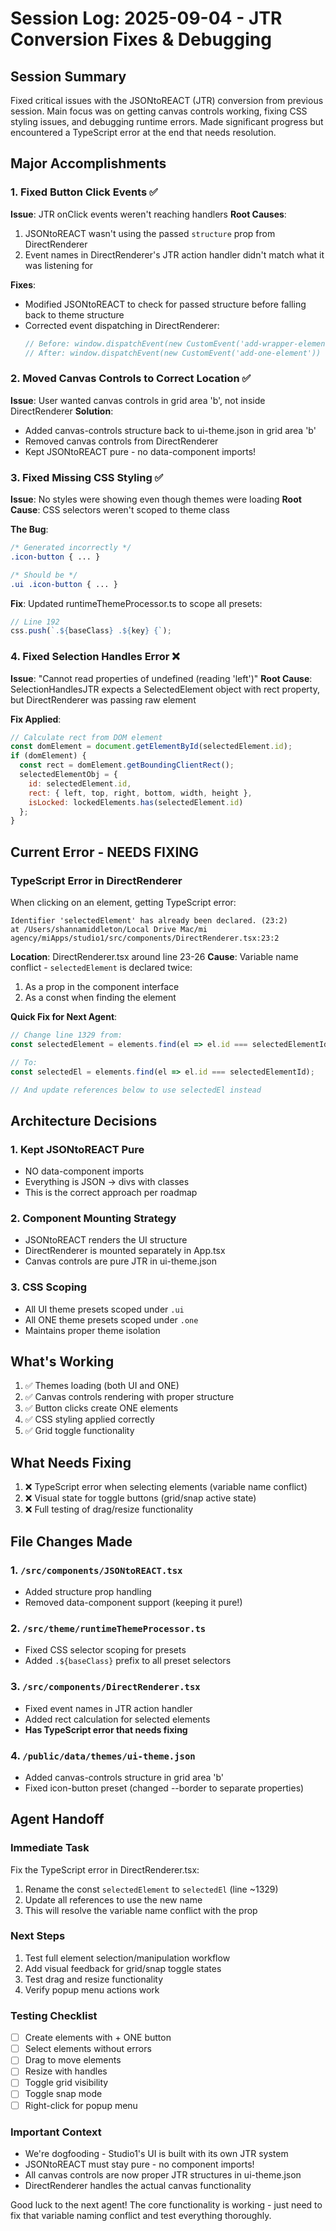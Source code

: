 # Session Log: 2025-09-04 - JTR Conversion Fixes & Debugging

## Session Summary
Fixed critical issues with the JSONtoREACT (JTR) conversion from previous session. Main focus was on getting canvas controls working, fixing CSS styling issues, and debugging runtime errors. Made significant progress but encountered a TypeScript error at the end that needs resolution.

## Major Accomplishments

### 1. Fixed Button Click Events ✅
**Issue**: JTR onClick events weren't reaching handlers
**Root Causes**:
1. JSONtoREACT wasn't using the passed `structure` prop from DirectRenderer
2. Event names in DirectRenderer's JTR action handler didn't match what it was listening for

**Fixes**:
- Modified JSONtoREACT to check for passed structure before falling back to theme structure
- Corrected event dispatching in DirectRenderer:
  ```javascript
  // Before: window.dispatchEvent(new CustomEvent('add-wrapper-element'))
  // After: window.dispatchEvent(new CustomEvent('add-one-element'))
  ```

### 2. Moved Canvas Controls to Correct Location ✅
**Issue**: User wanted canvas controls in grid area 'b', not inside DirectRenderer
**Solution**:
- Added canvas-controls structure back to ui-theme.json in grid area 'b'
- Removed canvas controls from DirectRenderer
- Kept JSONtoREACT pure - no data-component imports!

### 3. Fixed Missing CSS Styling ✅
**Issue**: No styles were showing even though themes were loading
**Root Cause**: CSS selectors weren't scoped to theme class

**The Bug**:
```css
/* Generated incorrectly */
.icon-button { ... }

/* Should be */
.ui .icon-button { ... }
```

**Fix**: Updated runtimeThemeProcessor.ts to scope all presets:
```javascript
// Line 192
css.push(`.${baseClass} .${key} {`);
```

### 4. Fixed Selection Handles Error ❌
**Issue**: "Cannot read properties of undefined (reading 'left')"
**Root Cause**: SelectionHandlesJTR expects a SelectedElement object with rect property, but DirectRenderer was passing raw element

**Fix Applied**:
```javascript
// Calculate rect from DOM element
const domElement = document.getElementById(selectedElement.id);
if (domElement) {
  const rect = domElement.getBoundingClientRect();
  selectedElementObj = {
    id: selectedElement.id,
    rect: { left, top, right, bottom, width, height },
    isLocked: lockedElements.has(selectedElement.id)
  };
}
```

## Current Error - NEEDS FIXING

### TypeScript Error in DirectRenderer
When clicking on an element, getting TypeScript error:

```
Identifier 'selectedElement' has already been declared. (23:2)
at /Users/shannamiddleton/Local Drive Mac/mi agency/miApps/studio1/src/components/DirectRenderer.tsx:23:2
```

**Location**: DirectRenderer.tsx around line 23-26
**Cause**: Variable name conflict - `selectedElement` is declared twice:
1. As a prop in the component interface
2. As a const when finding the element

**Quick Fix for Next Agent**:
```javascript
// Change line 1329 from:
const selectedElement = elements.find(el => el.id === selectedElementId);

// To:
const selectedEl = elements.find(el => el.id === selectedElementId);

// And update references below to use selectedEl instead
```

## Architecture Decisions

### 1. Kept JSONtoREACT Pure
- NO data-component imports
- Everything is JSON → divs with classes
- This is the correct approach per roadmap

### 2. Component Mounting Strategy
- JSONtoREACT renders the UI structure
- DirectRenderer is mounted separately in App.tsx
- Canvas controls are pure JTR in ui-theme.json

### 3. CSS Scoping
- All UI theme presets scoped under `.ui`
- All ONE theme presets scoped under `.one`
- Maintains proper theme isolation

## What's Working
1. ✅ Themes loading (both UI and ONE)
2. ✅ Canvas controls rendering with proper structure
3. ✅ Button clicks create ONE elements
4. ✅ CSS styling applied correctly
5. ✅ Grid toggle functionality

## What Needs Fixing
1. ❌ TypeScript error when selecting elements (variable name conflict)
2. ❌ Visual state for toggle buttons (grid/snap active state)
3. ❌ Full testing of drag/resize functionality

## File Changes Made

### 1. `/src/components/JSONtoREACT.tsx`
- Added structure prop handling
- Removed data-component support (keeping it pure!)

### 2. `/src/theme/runtimeThemeProcessor.ts`
- Fixed CSS selector scoping for presets
- Added `.${baseClass}` prefix to all preset selectors

### 3. `/src/components/DirectRenderer.tsx`
- Fixed event names in JTR action handler
- Added rect calculation for selected elements
- **Has TypeScript error that needs fixing**

### 4. `/public/data/themes/ui-theme.json`
- Added canvas-controls structure in grid area 'b'
- Fixed icon-button preset (changed --border to separate properties)

## Agent Handoff

### Immediate Task
Fix the TypeScript error in DirectRenderer.tsx:
1. Rename the const `selectedElement` to `selectedEl` (line ~1329)
2. Update all references to use the new name
3. This will resolve the variable name conflict with the prop

### Next Steps
1. Test full element selection/manipulation workflow
2. Add visual feedback for grid/snap toggle states
3. Test drag and resize functionality
4. Verify popup menu actions work

### Testing Checklist
- [ ] Create elements with + ONE button
- [ ] Select elements without errors
- [ ] Drag to move elements
- [ ] Resize with handles
- [ ] Toggle grid visibility
- [ ] Toggle snap mode
- [ ] Right-click for popup menu

### Important Context
- We're dogfooding - Studio1's UI is built with its own JTR system
- JSONtoREACT must stay pure - no component imports!
- All canvas controls are now proper JTR structures in ui-theme.json
- DirectRenderer handles the actual canvas functionality

Good luck to the next agent! The core functionality is working - just need to fix that variable naming conflict and test everything thoroughly.